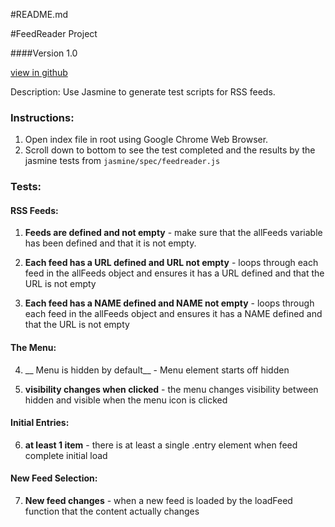#README.md

#FeedReader Project

####Version 1.0

[view in github](https://github.com/excelandaccess/FeedReader.git)

Description: Use Jasmine to generate test scripts for RSS feeds.


### Instructions:

1. Open index file in root using Google Chrome Web Browser.
2. Scroll down to bottom to see the test completed and the results by the jasmine tests from `jasmine/spec/feedreader.js` 

### Tests:

#### RSS Feeds:
1. __Feeds are defined and not empty__ - make sure that the allFeeds variable has been defined and that it is not empty. 

2. __Each feed has a URL defined and URL not empty__ - loops through each feed in the allFeeds object and ensures it has a URL defined and that the URL is not empty

3. __Each feed has a NAME defined and NAME not empty__ - loops through each feed in the allFeeds object and ensures it has a NAME defined and that the URL is not empty

#### The Menu:
4. __ Menu is hidden by default__ - Menu element starts off hidden

5. __visibility changes when clicked__ - the menu changes visibility between hidden and visible when the menu icon is clicked


#### Initial Entries:
6. __at least 1 item__ - there is at least a single .entry element when feed complete initial load

#### New Feed Selection:
7. __New feed changes__ - when a new feed is loaded by the loadFeed function that the content actually changes
